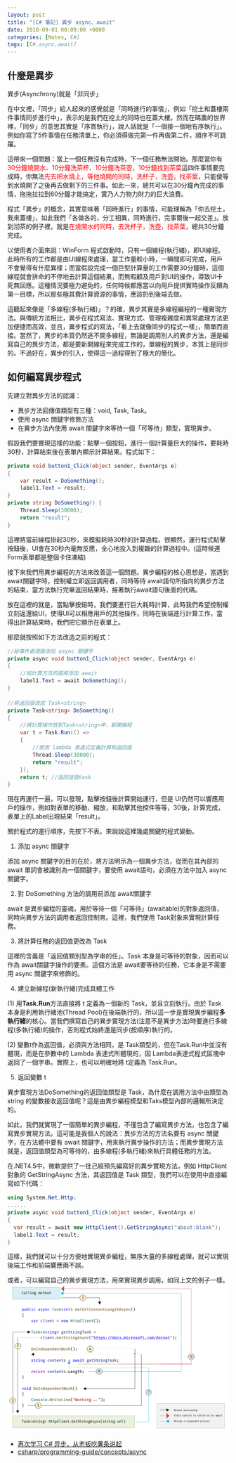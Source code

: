 ```yaml
---
layout: post
title: "[C# 筆記] 異步 async、await"
date: 2018-09-01 00:09:00 +0800
categories: [Notes, C#]
tags: [C#,async,await]
---
```


## 什麼是異步

異步(Asynchrony)就是「非同步」

在中文裡，「同步」給人起來的感覺就是「同時進行的事情」，例如「挖土和蓋樓兩件事情同步進行中」，表示的是我們在挖土的同時也在蓋大樓。然而在碼農的世界裡，「同步」的意思其實是「序貫執行」，說人話就是「一個接一個地有序執行」。例如你寫了5件事情在任務清單上，你必須得做完第一件再做第二件，順序不可跳躍。

這帶來一個問題：當上一個任務沒有完成時，下一個任務無法開始。那麼當你有<span style="color: red;">30分鐘燒開水、10分鐘洗茶杯、10分鐘洗茶壺，10分鐘找到茶葉</span>這四件事情要完成時，你無法<span style="color: red;">先去把水燒上，等他燒開的同時，洗杯子，洗壺，找茶葉</span>，只能傻等到水燒開了之後再去做剩下的三件事。如此一來，總共可以在30分鐘內完成的事情，拖拖拉拉到60分鐘才能搞定，實乃人力物力財力的巨大浪費。

程式「異步」的概念，其實意味著「同時進行」的事情，可能理解為「你去挖土，我來蓋樓」，如此我們「各做各的，分工相異，同時進行，完事爾後一起交差」。放到沏茶的例子裡，就是<span style="color: red;">在燒開水的同時，去洗杯子，洗壺，找茶葉</span>，總共30分鐘完成。

以使用者介面來說：WinForm 程式啟動時，只有一個線程(執行緒)，即UI線程。此時所有的工作都是由UI線程來處理，當工作量較小時，一瞬間即可完成，用戶不會覺得有什麼異樣；而當假設完成一個巨型計算量的工作需要30分鐘時，這個線程就會拼命的不停地去計算這個結果，而無暇顧及用戶對UI的操作，導致UI卡死無回應。這種情況要極力避免的，任何時候都應當以向用戶提供實時操作反饋為第一目標，所以那些極其費計算資源的事情，應該扔到後端去做。

這聽起來像是「多線程(多執行緒)」？的確，異步其實是多線程編程的一種實現方法。與傳統方法相比，異步在程式寫法、實現方式、管理複雜度和異常處理方法更加便捷而高效，並且，異步程式的寫法，「看上去就像同步的程式一樣」，簡單而直接。當然了，異步的本質仍然逃不開多線程，無論是調用別人的異步方法，還是編寫自己的異步方法，都是要新開線程來完成工作的，單線程的異步，本質上是同步的。不過好在，異步的引入，使得這一過程得到了極大的簡化。

## 如何編寫異步程式

先建立對異步方法的認識：

- 異步方法回傳值類型有三種：void, Task, Task<T>。
- 使用 async 關鍵字修飾方法
- 在異步方法內使用 await 關鍵字來等待一個「可等待」類型，實現異步。
 
假設我們要實現這樣的功能：點擊一個按鈕，進行一個計算量巨大的操作，要耗時30秒，計算結束後在表單內顯示計算結果。程式如下：
```c#
private void button1_Click(object sender, EventArgs e)
{
    var result = DoSomething();
    label1.Text = result;
}
private string DoSomething() {
    Thread.Sleep(30000);
    return "result";
}
```
這裡將當前線程掛起30秒，來模擬耗時30秒的計算過程。很顯然，運行程式點擊按鈕後，UI會在30秒內毫無反應，全心地投入到複雜的計算過程中。(這時候連Form表單都是整個卡住凍結)
    
接下來我們用異步編程的方法來改善這一個問題。異步編程的核心思想是，當遇到 await關鍵字時，控制權立即返回調用者，同時等待 await語句所指向的異步方法的結束，當方法執行完畢返回結果時，接著執行await語句後面的代碼。
    
放在這裡的就是，當點擊按鈕時，我們要進行巨大耗時計算，此時我們希望控制權立刻返還給UI，使得UI可以相應用戶的其他操作，同時在後端進行計算工作，當得出計算結果時，我們把它顯示在表單上。
    
那麼就按照如下方法改造之前的程式：
```c#
//給事件處理器添加 async 關鍵字
private async void button1_Click(object sender, EventArgs e)
{
    //給計算方法的調用添加 await
    label1.Text = await DoSomething();
}
    
//將返回值改成 Task<string>
private Task<string> DoSomething() 
{
    //將計算操作放到Task<string>中，新開線程
    var t = Task.Run(() => 
    {
        //使用 lambda 表達式定義計算和返回值
        Thread.Sleep(30000);
        return "result";
    });
    return t; //返回這個task
}
```
現在再運行一遍，可以發現，點擊按鈕後計算開始運行，但是 UI仍然可以響應用戶的操作，例如對表單的移動、縮放，和點擊其他控件等等，30後，計算完成，表單上的Label出現結果「result」。
    
關於程式的運行順序，先按下不表。來說說這裡幾處關鍵的程式變動。
    
1. 添加 async 關鍵字
    
添加 async 關鍵字的目的在於，將方法明示為一個異步方法，從而在其內部的 await 單詞會被識別為一個關鍵字，要使用 await語句，必須在方法中加入 async關鍵字。
    
2. 對 DoSomething 方法的調用前添加 await關鍵字
    
await 是異步編程的靈魂，用於等待一個「可等待」(awaitable)的對象返回值，同時向異步方法的調用者返回控制育。這裡，我們使用 Task對象來實現計算任務。
    
3. 將計算任務的返回值更改為 Task<string>
    
這裡的含義是「返回值類別型為字串的任」。Task 本身是可等待的對象，因而可以作為 await關鍵字操作的要素。這個方法是 await要等待的任務，它本身是不需要用 async 關鍵字來修飾的。
    
4. 建立新線程(新執行緒)完成具體工作
    
(1) 用**Task.Run**方法直接將 t 定義為一個新的 Task，並且立刻執行。由於 Task 本身是利用執行緒池(Thread Pool)在後端執行的，所以這一步是實現異步編程**多執行緒**的核心。當我們撰寫自己的異步實現方法(注意不是異步方法)時要進行多線程(多執行緒)的操作，否則程式始終還是同步(按順序)執行的。
    
(2) 變數t作為返回值，必須與方法相同，是 Task<string>類型的，但在Task.Run中並沒有體現，而是在參數中的 Lambda 表達式所體現的，因 Lambda表達式程式區塊中返回了一個字串。實際上，也可以明確地將 t定義為  Task<string>.Run。
    
5. 返回變數 t
    
異步實現方法DoSomething的返回值類型是 Task<string>，為什麼在調用方法中由類型為 string 的變數接收返回值呢？這是由異步編程模型和Taks模型內部的邏輯所決定的。

如此，我們就實現了一個簡單的異步編程，不僅包含了編寫異步方法，也包含了編寫異步實現方法。這可能是我個人的說法：異步方法的方法名要有 async 關鍵字，在方法體中要有 await 關鍵字，用來執行異步操作的方法；而異步實現方法就是，返回值類型為可等待的，由多線程(多執行緒)來執行具體任務的方法。
    
在.NET4.5中，微軟提供了一批己經預先編寫好的異步實現方法，例如 HttpClient 對象的 GetStringAsync 方法，其返回值是 Task<string> 類型，我們可以在使用中直接編寫如下代碼：
```c#
using System.Net.Http;
......
private async void button1_Click(object sender, EventArgs e)
{
  var result = await new HttpClient().GetStringAsync("about:blank");
  label1.Text = result;
}
```
這樣，我們就可以十分方便地實現異步編程，無序大量的多線程處理，就可以實現後端工作和前端響應兩不誤。
    
或者，可以編寫自己的異步實現方法，用來實現異步調用，如同上文的例子一樣。
![](/assets/img/post/async-await.png)
 

    
- [再次学习 C# 异步，从老板吃薯条说起](https://www.jianshu.com/p/8ea7ed4a2493)
- [csharp/programming-guide/concepts/async](https://learn.microsoft.com/zh-tw/dotnet/csharp/programming-guide/concepts/async/)
